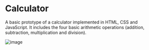 # Calculator

A basic prototype of a calculator implemented in HTML, CSS and JavaScript. It includes the four basic arithmetic operations (addition, subtraction, multiplication and division).

![image](https://github.com/hemilynara/calculator/assets/109034626/9321f944-0f31-49d3-859b-08bfbfe0c73c)
